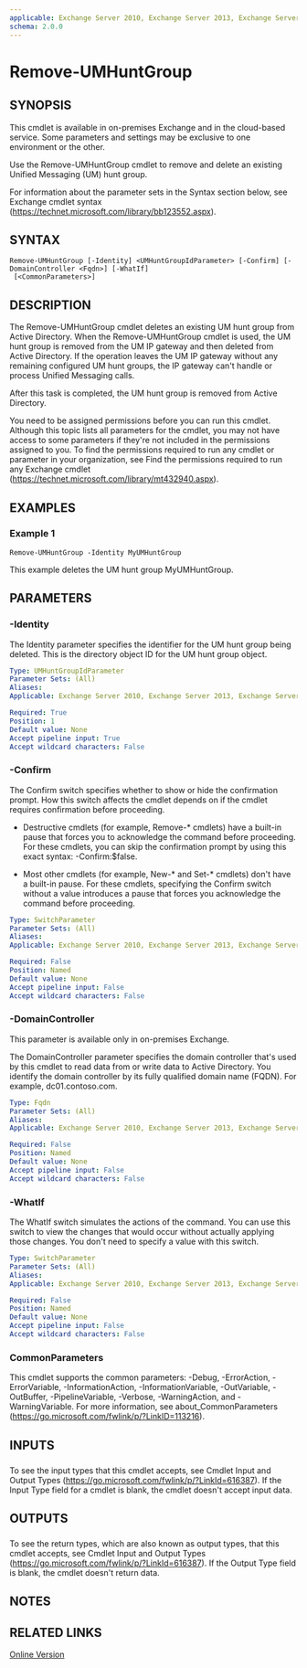 ```yaml
---
applicable: Exchange Server 2010, Exchange Server 2013, Exchange Server 2016, Exchange Online
schema: 2.0.0
---
```


# Remove-UMHuntGroup

## SYNOPSIS
This cmdlet is available in on-premises Exchange and in the cloud-based service. Some parameters and settings may be exclusive to one environment or the other.

Use the Remove-UMHuntGroup cmdlet to remove and delete an existing Unified Messaging (UM) hunt group.

For information about the parameter sets in the Syntax section below, see Exchange cmdlet syntax (https://technet.microsoft.com/library/bb123552.aspx).

## SYNTAX

```
Remove-UMHuntGroup [-Identity] <UMHuntGroupIdParameter> [-Confirm] [-DomainController <Fqdn>] [-WhatIf]
 [<CommonParameters>]
```

## DESCRIPTION
The Remove-UMHuntGroup cmdlet deletes an existing UM hunt group from Active Directory. When the Remove-UMHuntGroup cmdlet is used, the UM hunt group is removed from the UM IP gateway and then deleted from Active Directory. If the operation leaves the UM IP gateway without any remaining configured UM hunt groups, the IP gateway can't handle or process Unified Messaging calls.

After this task is completed, the UM hunt group is removed from Active Directory.

You need to be assigned permissions before you can run this cmdlet. Although this topic lists all parameters for the cmdlet, you may not have access to some parameters if they're not included in the permissions assigned to you. To find the permissions required to run any cmdlet or parameter in your organization, see Find the permissions required to run any Exchange cmdlet (https://technet.microsoft.com/library/mt432940.aspx).

## EXAMPLES

### Example 1
```
Remove-UMHuntGroup -Identity MyUMHuntGroup
```

This example deletes the UM hunt group MyUMHuntGroup.

## PARAMETERS

### -Identity
The Identity parameter specifies the identifier for the UM hunt group being deleted. This is the directory object ID for the UM hunt group object.

```yaml
Type: UMHuntGroupIdParameter
Parameter Sets: (All)
Aliases:
Applicable: Exchange Server 2010, Exchange Server 2013, Exchange Server 2016, Exchange Online

Required: True
Position: 1
Default value: None
Accept pipeline input: True
Accept wildcard characters: False
```

### -Confirm
The Confirm switch specifies whether to show or hide the confirmation prompt. How this switch affects the cmdlet depends on if the cmdlet requires confirmation before proceeding.

- Destructive cmdlets (for example, Remove-\* cmdlets) have a built-in pause that forces you to acknowledge the command before proceeding. For these cmdlets, you can skip the confirmation prompt by using this exact syntax: -Confirm:$false.

- Most other cmdlets (for example, New-\* and Set-\* cmdlets) don't have a built-in pause. For these cmdlets, specifying the Confirm switch without a value introduces a pause that forces you acknowledge the command before proceeding.

```yaml
Type: SwitchParameter
Parameter Sets: (All)
Aliases:
Applicable: Exchange Server 2010, Exchange Server 2013, Exchange Server 2016, Exchange Online

Required: False
Position: Named
Default value: None
Accept pipeline input: False
Accept wildcard characters: False
```

### -DomainController
This parameter is available only in on-premises Exchange.

The DomainController parameter specifies the domain controller that's used by this cmdlet to read data from or write data to Active Directory. You identify the domain controller by its fully qualified domain name (FQDN). For example, dc01.contoso.com.

```yaml
Type: Fqdn
Parameter Sets: (All)
Aliases:
Applicable: Exchange Server 2010, Exchange Server 2013, Exchange Server 2016

Required: False
Position: Named
Default value: None
Accept pipeline input: False
Accept wildcard characters: False
```

### -WhatIf
The WhatIf switch simulates the actions of the command. You can use this switch to view the changes that would occur without actually applying those changes. You don't need to specify a value with this switch.

```yaml
Type: SwitchParameter
Parameter Sets: (All)
Aliases:
Applicable: Exchange Server 2010, Exchange Server 2013, Exchange Server 2016, Exchange Online

Required: False
Position: Named
Default value: None
Accept pipeline input: False
Accept wildcard characters: False
```

### CommonParameters
This cmdlet supports the common parameters: -Debug, -ErrorAction, -ErrorVariable, -InformationAction, -InformationVariable, -OutVariable, -OutBuffer, -PipelineVariable, -Verbose, -WarningAction, and -WarningVariable. For more information, see about_CommonParameters (https://go.microsoft.com/fwlink/p/?LinkID=113216).

## INPUTS

###  
To see the input types that this cmdlet accepts, see Cmdlet Input and Output Types (https://go.microsoft.com/fwlink/p/?LinkId=616387). If the Input Type field for a cmdlet is blank, the cmdlet doesn't accept input data.

## OUTPUTS

###  
To see the return types, which are also known as output types, that this cmdlet accepts, see Cmdlet Input and Output Types (https://go.microsoft.com/fwlink/p/?LinkId=616387). If the Output Type field is blank, the cmdlet doesn't return data.

## NOTES

## RELATED LINKS

[Online Version](https://technet.microsoft.com/library/1d6ea6f3-d3ba-4b65-a46c-cfd3d0868e62.aspx)

